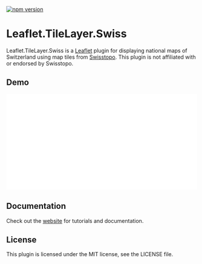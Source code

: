 [![npm version](https://img.shields.io/npm/v/leaflet-tilelayer-swiss.svg)](https://www.npmjs.com/package/leaflet-tilelayer-swiss)

# Leaflet.TileLayer.Swiss

Leaflet.TileLayer.Swiss is a [Leaflet](https://leafletjs.com/) plugin for
displaying national maps of Switzerland using map tiles from
[Swisstopo](https://www.swisstopo.ch/).
This plugin is not affiliated with or endorsed by Swisstopo.

## Demo

[<img src="zoom-anim-map.svg" alt="Animation of Demo" width="640">](https://leaflet-tilelayer-swiss.karavia.ch/)

## Documentation

Check out the [website](https://leaflet-tilelayer-swiss.karavia.ch/) for tutorials and documentation.

## License

This plugin is licensed under the MIT license, see the LICENSE file.
